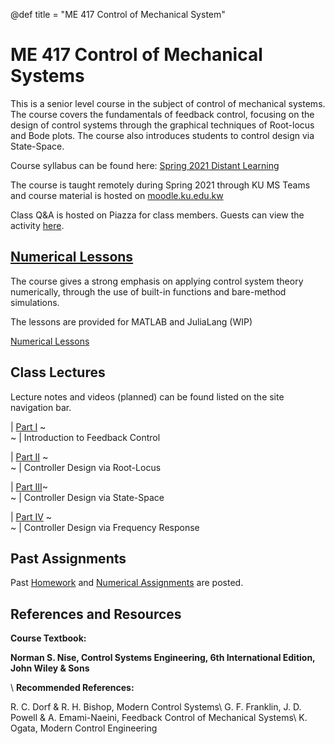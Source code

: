 @def title = "ME 417 Control of Mechanical System"
<!-- @def tags = ["syntax", "code"] -->
<!-- @def hascode = true -->
# ME 417 Control of Mechanical Systems

<!-- \tableofcontents -->

This is a senior level course in the subject of control of mechanical systems. The course covers the fundamentals of feedback control, focusing on the design of control systems through the graphical techniques of Root-locus and Bode plots. The course also introduces students to control design via State-Space.

Course syllabus can be found here: 
[Spring 2021 Distant Learning](assets/syllabus/ME417_Syllabus_DL_Spring2021.pdf)

The course is taught remotely during Spring 2021 through KU MS Teams and course material is hosted on [moodle.ku.edu.kw](https://moodle.ku.edu.kw)

Class Q&A is hosted on Piazza for class members. Guests can view the activity [here](https://piazza.com/demo_login?nid=kn1yg3wp6of1x3&auth=36243c9). 
  
## [Numerical Lessons](numerical_lessons/index.html)
The course gives a strong emphasis on applying control system theory numerically, through the use of built-in functions and bare-method simulations. 

The lessons are provided for MATLAB and JuliaLang (WIP)

[Numerical Lessons](numerical_lessons/index.html)

## Class Lectures
Lecture notes and videos (planned) can be found listed on the site navigation bar.

| [Part I](part_i/introduction/index.html) ~~~<br>~~~ |  Introduction to Feedback Control

| [Part II](part_ii/introduction/index.html)  ~~~<br>~~~ | Controller Design via Root-Locus

| [Part III](part_iii/introduction/index.html)~~~<br>~~~ | Controller Design via State-Space

| [Part IV](part_iv/introduction/index.html)  ~~~<br>~~~ | Controller Design via Frequency Response
## Past Assignments
Past [Homework](homeworks/index.html) and [Numerical Assignments](numerical_assignments/index.html) are posted. 

## References and Resources
**Course Textbook:**

**Norman S. Nise, Control Systems Engineering, 6th International Edition, John Wiley & Sons**

\\
**Recommended References:**

R. C. Dorf & R. H. Bishop, Modern Control Systems\\
G. F. Franklin, J. D. Powell & A. Emami-Naeini, Feedback Control of Mechanical Systems\\
K. Ogata, Modern Control Engineering



